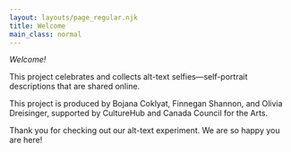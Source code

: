 ```yaml
---
layout: layouts/page_regular.njk
title: Welcome
main_class: normal
---
```


*Welcome!*

This project celebrates and collects alt-text selfies—self-portrait descriptions that are shared online.

This project is produced by Bojana Coklyat, Finnegan Shannon, and Olivia Dreisinger, supported by CultureHub and Canada Council for the Arts.

Thank you for checking out our alt-text experiment. We are so happy you are here!